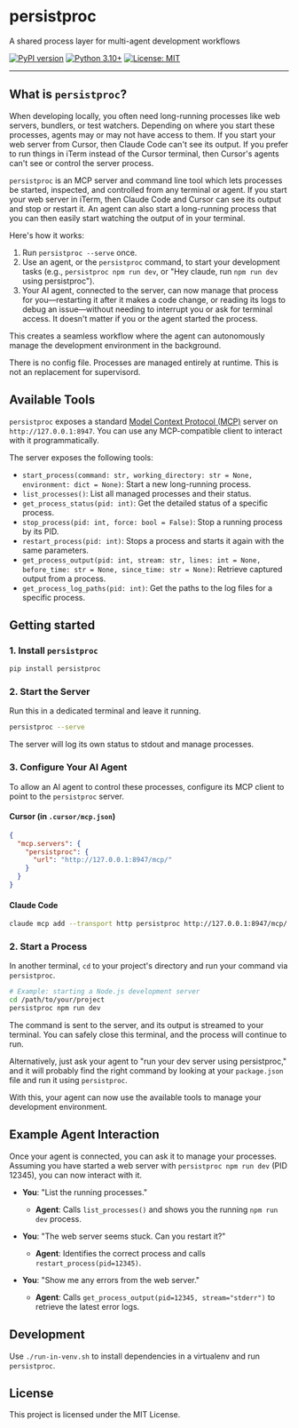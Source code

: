 # persistproc

A shared process layer for multi-agent development workflows

[![PyPI version](https://badge.fury.io/py/persistproc.svg)](https://badge.fury.io/py/persistproc)
[![Python 3.10+](https://img.shields.io/badge/python-3.10+-blue.svg)](https://www.python.org/downloads/)
[![License: MIT](https://img.shields.io/badge/License-MIT-yellow.svg)](https://opensource.org/licenses/MIT)

---

## What is `persistproc`?

When developing locally, you often need long-running processes like web servers, bundlers, or test watchers. Depending on where you start these processes, agents may or may not have access to them. If you start your web server from Cursor, then Claude Code can't see its output. If you prefer to run things in iTerm instead of the Cursor terminal, then Cursor's agents can't see or control the server process.

`persistproc` is an MCP server and command line tool which lets processes be started, inspected, and controlled from any terminal or agent. If you start your web server in iTerm, then Claude Code and Cursor can see its output and stop or restart it. An agent can also start a long-running process that you can then easily start watching the output of in your terminal.

Here's how it works:

1.  Run `persistproc --serve` once.
2.  Use an agent, or the `persistproc` command, to start your development tasks (e.g., `persistproc npm run dev`, or "Hey claude, run `npm run dev` using persistproc").
3.  Your AI agent, connected to the server, can now manage that process for you—restarting it after it makes a code change, or reading its logs to debug an issue—without needing to interrupt you or ask for terminal access. It doesn't matter if you or the agent started the process.

This creates a seamless workflow where the agent can autonomously manage the development environment in the background.

There is no config file. Processes are managed entirely at runtime. This is not an replacement for supervisord.

## Available Tools

`persistproc` exposes a standard [Model Context Protocol (MCP)](https://modelcontext.com/) server on `http://127.0.0.1:8947`. You can use any MCP-compatible client to interact with it programmatically.

The server exposes the following tools:

*   `start_process(command: str, working_directory: str = None, environment: dict = None)`: Start a new long-running process.
*   `list_processes()`: List all managed processes and their status.
*   `get_process_status(pid: int)`: Get the detailed status of a specific process.
*   `stop_process(pid: int, force: bool = False)`: Stop a running process by its PID.
*   `restart_process(pid: int)`: Stops a process and starts it again with the same parameters.
*   `get_process_output(pid: int, stream: str, lines: int = None, before_time: str = None, since_time: str = None)`: Retrieve captured output from a process.
*   `get_process_log_paths(pid: int)`: Get the paths to the log files for a specific process.

## Getting started

### 1. Install `persistproc`

```bash
pip install persistproc
```

### 2. Start the Server

Run this in a dedicated terminal and leave it running.

```bash
persistproc --serve
```

The server will log its own status to stdout and manage processes.

### 3. Configure Your AI Agent

To allow an AI agent to control these processes, configure its MCP client to point to the `persistproc` server.

#### Cursor (in `.cursor/mcp.json`)

```json
{
  "mcp.servers": {
    "persistproc": {
      "url": "http://127.0.0.1:8947/mcp/"
    }
  }
}
```

#### Claude Code

```sh
claude mcp add --transport http persistproc http://127.0.0.1:8947/mcp/
```

### 2. Start a Process

In another terminal, `cd` to your project's directory and run your command via `persistproc`.

```bash
# Example: starting a Node.js development server
cd /path/to/your/project
persistproc npm run dev
```

The command is sent to the server, and its output is streamed to your terminal. You can safely close this terminal, and the process will continue to run.

Alternatively, just ask your agent to "run your dev server using persistproc," and it will probably find the right command by looking at your `package.json` file and run it using `persistproc`.

With this, your agent can now use the available tools to manage your development environment.

## Example Agent Interaction

Once your agent is connected, you can ask it to manage your processes. Assuming you have started a web server with `persistproc npm run dev` (PID 12345), you can now interact with it.

*   **You**: "List the running processes."
    *   **Agent**: Calls `list_processes()` and shows you the running `npm run dev` process.

*   **You**: "The web server seems stuck. Can you restart it?"
    *   **Agent**: Identifies the correct process and calls `restart_process(pid=12345)`.

*   **You**: "Show me any errors from the web server."
    *   **Agent**: Calls `get_process_output(pid=12345, stream="stderr")` to retrieve the latest error logs.

## Development

Use `./run-in-venv.sh` to install dependencies in a virtualenv and run `persistproc`.

## License

This project is licensed under the MIT License.
